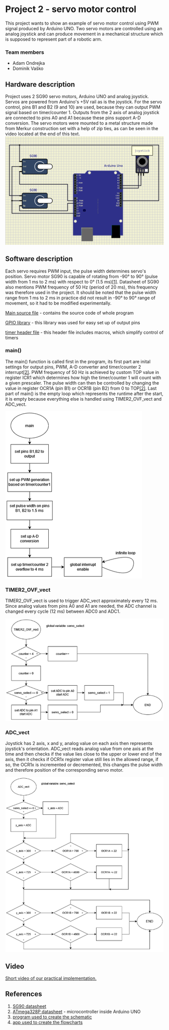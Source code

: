 # Project 2 - servo motor control

This project wants to show an example of servo motor control using PWM signal produced by Arduino UNO. Two servo motors are controlled using an analog joystick and can produce movement in a mechanical structure which is supposed to represent part of a robotic arm.  

### Team members

* Adam Ondrejka
* Dominik Vaško

## Hardware description

Project uses 2 SG90 servo motors, Arduino UNO and analog joystick. Servos are powered from Arduino's +5V rail as is the joystick. For the servo control, pins B1 and B2 (9 and 10) are used, because they can output PWM signal based on timer/counter 1. Outputs from the 2 axis of analog joystick are connected to pins A0 and A1 because these pins support A-D conversion. The servo motors were mounted to a metal structure made from Merkur construction set with a help of zip ties, as can be seen in the video located at the end of this text. 
![schematic](schematic.png)

## Software description

Each servo requires PWM input, the pulse width determines servo's position. Servo motor SG90 is capable of rotating from -90° to 90° (pulse width from 1 ms to 2 ms) with respect to 0° (1.5 ms)[[1]](https://robojax.com/learn/arduino/robojax-servo-sg90_datasheet.pdf). Datasheet of SG90 also mentions PWM frequency of 50 Hz (period of 20 ms), this frequency was therefore used in the project. It should be noted that the pulse width range from 1 ms to 2 ms in practice did not result in -90° to 90° range of movement, so it had to be modified experimentally.

[Main source file](https://github.com/xondre/DE2-project-2/blob/main/servo/src/main.c) - contains the source code of whole program 

[GPIO library](https://github.com/xondre/DE2-project-2/tree/main/servo/lib/gpio) - this library was used for easy set up of output pins

[timer header file](https://github.com/xondre/DE2-project-2/blob/main/servo/include/timer.h) - this header file includes macros, which simplify control of timers

### main()
The main() function is called first in the program, its first part are inital settings for output pins, PWM, A-D converter and timer/counter 2 interrupt[[2]](https://ww1.microchip.com/downloads/en/DeviceDoc/Atmel-7810-Automotive-Microcontrollers-ATmega328P_Datasheet.pdf). PWM frequency of 50 Hz is achieved by custom TOP value in register ICR1 which determines how high the timer/counter 1 will count with a given prescaler. The pulse width can then be controlled by changing the value in register OCR1A (pin B1) or OCR1B (pin B2) from 0 to TOP[[2]](https://ww1.microchip.com/downloads/en/DeviceDoc/Atmel-7810-Automotive-Microcontrollers-ATmega328P_Datasheet.pdf). Last part of main() is the empty loop which represents the runtime after the start, it is empty because everything else is handled using TIMER2_OVF_vect and ADC_vect.

![main](main.png)

### TIMER2_OVF_vect
TIMER2_OVF_vect is used to trigger ADC_vect approximately every 12 ms. Since analog values from pins A0 and A1 are needed, the ADC channel is changed every cycle (12 ms) between ADC0 and ADC1.  

![timer2](timer2.png)

### ADC_vect
Joystick has 2 axis, x and y, analog value on each axis then represents joystick's orientation. ADC_vect reads analog value from one axis at the time and then checks if the value lies close to the upper or lower end of the axis, then it checks if OCR1x register value still lies in the allowed range, if so, the OCR1x is incremented or decremented, this changes the pulse width and therefore position of the corresponding servo motor.

![ADC](ADC.png)

## Video

[Short video of our practical implementation.](https://www.youtube.com/watch?v=cIwn9iO3daw)

## References

1. [SG90 datasheet](https://robojax.com/learn/arduino/robojax-servo-sg90_datasheet.pdf)
2. [ATmega328P datasheet](https://ww1.microchip.com/downloads/en/DeviceDoc/Atmel-7810-Automotive-Microcontrollers-ATmega328P_Datasheet.pdf) - microcontroller inside Arduino UNO
3. [program used to create the schematic](https://www.simulide.com/p/home.html)
4. [app used to create the flowcharts](https://app.diagrams.net/)
